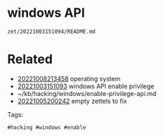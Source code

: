 # windows API

` zet/20221003151094/README.md `

# Related

- [20221008213458](/zet/20221008213458/README.md) operating system
- [20221003151093](/zet/20221003151093/README.md) windows API enable privilege
- ~/kb/hacking/windows/enable-privilege-api.md
- [20221005200242](/zet/20221005200242/README.md) empty zettels to fix

Tags:

    #hacking #windows #enable 

